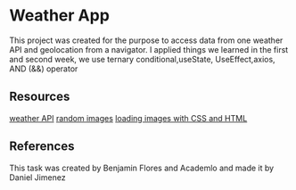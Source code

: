 # Weather App
This project was created for the purpose to access data from one weather API and geolocation from a navigator. I applied things we learned in the  first and second week, we use ternary conditional,useState, UseEffect,axios, AND (&&) operator


## Resources

[weather API](https://openweathermap.org/weather-conditions)
[random images](https://source.unsplash.com/random/50×50/?name)
[loading images with CSS and HTML](https://loading.io/)

## References
This task was created by Benjamin Flores and Academlo and made it by Daniel Jimenez